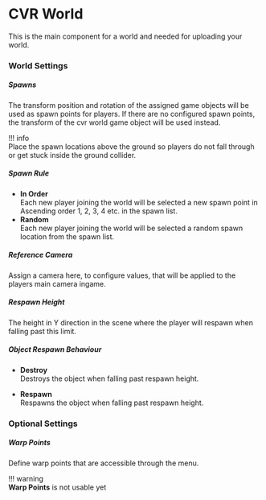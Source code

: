 # CVR World
This is the main component for a world and needed for uploading your world. 

### World Settings

##### Spawns
The transform position and rotation of the assigned game objects will be used as spawn points for players.
If there are no configured spawn points, the transform of the cvr world game object will be used instead.

!!! info  
    Place the spawn locations above the ground so players do not fall through or get stuck inside the ground collider.

##### Spawn Rule

+ **In Order**  
   Each new player joining the world will be selected a new spawn point in Ascending order 1, 2, 3, 4 etc. in the spawn list.
+ **Random**  
   Each new player joining the world will be selected a random spawn location from the spawn list.

##### Reference Camera
Assign a camera here, to configure values, that will be applied to the players main camera ingame.

##### Respawn Height
The height in Y direction in the scene where the player will respawn when falling past this limit.

##### Object Respawn Behaviour
+ **Destroy**  
   Destroys the object when falling past respawn height.

+ **Respawn**  
   Respawns the object when falling past respawn height.

### Optional Settings

##### Warp Points
Define warp points that are accessible through the menu.

!!! warning  
    **Warp Points** is not usable yet